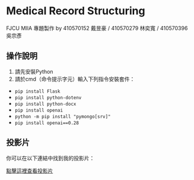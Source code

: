 # Medical Record Structuring
FJCU MIIA 專題製作 by 410570152 戴昱豪 / 410570279 林奕寬 / 410570396 吳宗彥

## 操作說明

1. 請先安裝Python
2. 請於cmd（命令提示字元）輸入下列指令安裝套件：
- `pip install Flask`
- `pip install python-dotenv`
- `pip install python-docx`
- `pip install openai`
- `python -m pip install "pymongo[srv]"`
- `pip install openai==0.28`


## 投影片

你可以在以下連結中找到我的投影片：

[點擊這裡查看投影片](https://www.canva.com/design/DAF2OCxOEd8/HmjbuNnszxyQj3_11S04nw/edit?utm_content=DAF2OCxOEd8&utm_campaign=designshare&utm_medium=link2&utm_source=sharebutton)

